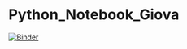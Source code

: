 # Python_Notebook_Giova

[![Binder](https://mybinder.org/badge_logo.svg)](https://mybinder.org/v2/gh/giovidemaria/Python_Notebook_Giova/HEAD)
